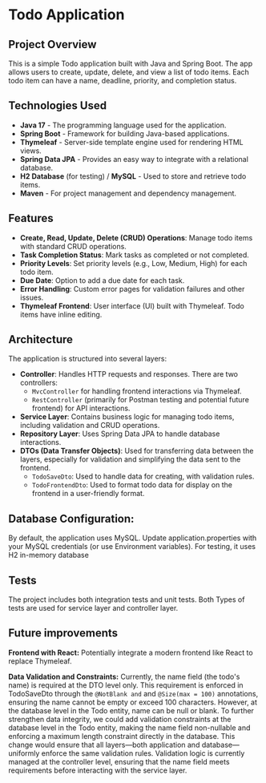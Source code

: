 # Todo Application

## Project Overview
This is a simple Todo application built with Java and Spring Boot.
The app allows users to create, update, delete, and view a list of todo items. Each todo item can have a name, deadline, priority, and completion status.

## Technologies Used
- **Java 17** - The programming language used for the application.
- **Spring Boot** - Framework for building Java-based applications.
- **Thymeleaf** - Server-side template engine used for rendering HTML views.
- **Spring Data JPA** - Provides an easy way to integrate with a relational database.
- **H2 Database** (for testing) / **MySQL** - Used to store and retrieve todo items.
- **Maven** - For project management and dependency management.

## Features
- **Create, Read, Update, Delete (CRUD) Operations**: Manage todo items with standard CRUD operations.
- **Task Completion Status**: Mark tasks as completed or not completed.
- **Priority Levels**: Set priority levels (e.g., Low, Medium, High) for each todo item.
- **Due Date**: Option to add a due date for each task.
- **Error Handling**: Custom error pages for validation failures and other issues.
- **Thymeleaf Frontend**: User interface (UI) built with Thymeleaf. Todo items have inline editing.

## Architecture
The application is structured into several layers:
- **Controller**: Handles HTTP requests and responses. There are two controllers:
    - `MvcController` for handling frontend interactions via Thymeleaf.
    - `RestController` (primarily for Postman testing and potential future frontend) for API interactions.
- **Service Layer**: Contains business logic for managing todo items, including validation and CRUD operations.
- **Repository Layer**: Uses Spring Data JPA to handle database interactions.
- **DTOs (Data Transfer Objects)**: Used for transferring data between the layers, especially for validation and simplifying the data sent to the frontend.
    - `TodoSaveDto`: Used to handle data for creating, with validation rules.
    - `TodoFrontendDto`: Used to format todo data for display on the frontend in a user-friendly format.

## Database Configuration:
By default, the application uses MySQL.
Update application.properties with your MySQL credentials (or use Environment variables).
For testing, it uses H2 in-memory database

## Tests
The project includes both integration tests and unit tests.
Both Types of tests are used for service layer and controller layer.

## Future improvements
**Frontend with React:** Potentially integrate a modern frontend like React to replace Thymeleaf.

**Data Validation and Constraints:** Currently, the name field (the todo's name) is required at the DTO level only.
This requirement is enforced in TodoSaveDto through the `@NotBlank and` and `@Size(max = 100)` annotations, ensuring the name cannot be empty or exceed 100 characters. However, at the database level in the Todo entity, name can be null or blank.
To further strengthen data integrity, we could add validation constraints at the database level in the Todo entity, making the name field non-nullable and enforcing a maximum length constraint directly in the database.
This change would ensure that all layers—both application and database—uniformly enforce the same validation rules.
Validation logic is currently managed at the controller level, ensuring that the name field meets requirements before interacting with the service layer.